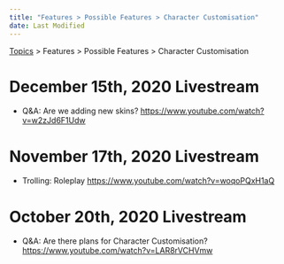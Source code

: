 ```yaml
---
title: "Features > Possible Features > Character Customisation"
date: Last Modified
---
```

[Topics](../../../topics.md) > Features > Possible Features > Character Customisation

# December 15th, 2020 Livestream
* Q&A: Are we adding new skins? https://www.youtube.com/watch?v=w2zJd6F1Udw

# November 17th, 2020 Livestream
* Trolling: Roleplay https://www.youtube.com/watch?v=woqoPQxH1aQ

# October 20th, 2020 Livestream
* Q&A: Are there plans for Character Customisation? https://www.youtube.com/watch?v=LAR8rVCHVmw
